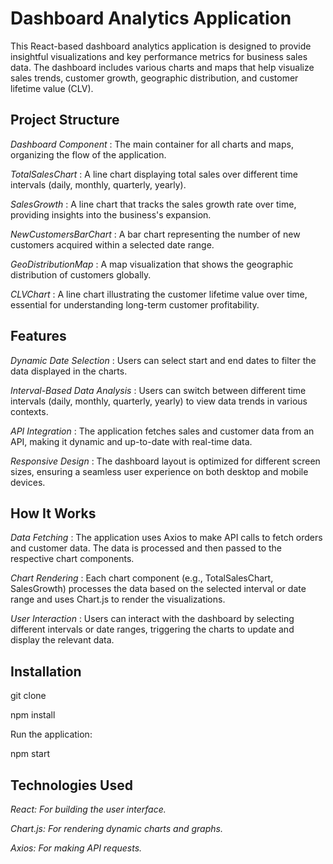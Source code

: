 # Dashboard Analytics Application

This React-based dashboard analytics application is designed to provide insightful visualizations and key performance metrics for business sales data. The dashboard includes various charts and maps that help visualize sales trends, customer growth, geographic distribution, and customer lifetime value (CLV).

## Project Structure

*Dashboard Component* : The main container for all charts and maps, organizing the flow of the application.

*TotalSalesChart* : A line chart displaying total sales over different time intervals (daily, monthly, quarterly, yearly).

*SalesGrowth* : A line chart that tracks the sales growth rate over time, providing insights into the business's expansion.

*NewCustomersBarChart* : A bar chart representing the number of new customers acquired within a selected date range.

*GeoDistributionMap* : A map visualization that shows the geographic distribution of customers globally.

*CLVChart* : A line chart illustrating the customer lifetime value over time, essential for understanding long-term customer profitability.

## Features

*Dynamic Date Selection* : Users can select start and end dates to filter the data displayed in the charts.

*Interval-Based Data Analysis* : Users can switch between different time intervals (daily, monthly, quarterly, yearly) to view data trends in various contexts.

*API Integration* : The application fetches sales and customer data from an API, making it dynamic and up-to-date with real-time data.

*Responsive Design* : The dashboard layout is optimized for different screen sizes, ensuring a seamless user experience on both desktop and mobile devices.

## How It Works

*Data Fetching* : The application uses Axios to make API calls to fetch orders and customer data. The data is processed and then passed to the respective chart components.

*Chart Rendering* : Each chart component (e.g., TotalSalesChart, SalesGrowth) processes the data based on the selected interval or date range and uses Chart.js to render the visualizations.

*User Interaction* : Users can interact with the dashboard by selecting different intervals or date ranges, triggering the charts to update and display the relevant data.

## Installation

git clone 

npm install

Run the application:

npm start

## Technologies Used

*React: For building the user interface.*

*Chart.js: For rendering dynamic charts and graphs.*

*Axios: For making API requests.*
